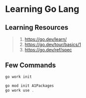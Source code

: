 # Learning Go Lang

## Learning Resources

> 1. <https://go.dev/learn/>
> 1. <https://go.dev/tour/basics/1>
> 1. <https://go.dev/ref/spec>

## Few Commands

```powershell
go work init

go mod init A1Packages
go work use .
```
